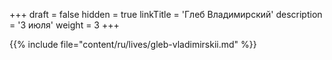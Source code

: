 +++
draft = false
hidden = true
linkTitle = 'Глеб Владимирский'
description = '3 июля'
weight = 3
+++

{{% include file="content/ru/lives/gleb-vladimirskii.md" %}}
